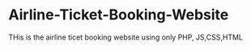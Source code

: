 # Airline-Ticket-Booking-Website
THis is the airline ticet booking website using only PHP, JS,CSS,HTML
